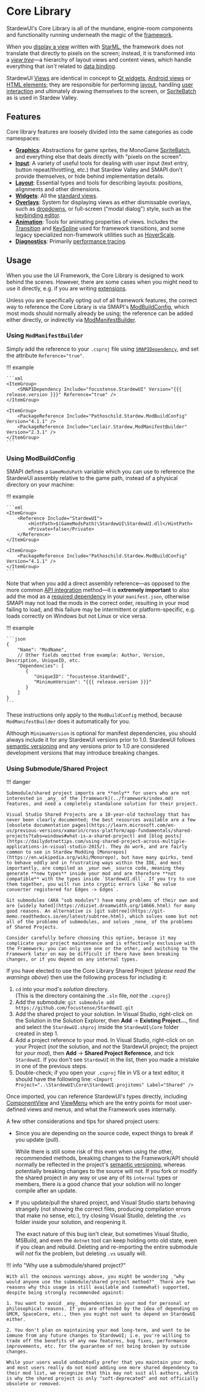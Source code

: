 # Core Library

StardewUI's Core Library is all of the mundane, engine-room components and functionality running underneath the magic of the [framework](../framework/index.md).

When you [display a view](../getting-started/displaying-ui.md) written with [StarML](../framework/starml.md), the framework does not translate that directly to pixels on the screen; instead, it is transformed into a _[view tree](../concepts.md#layout-views-and-view-trees)_—a hierarchy of layout views and content views, which handle everything that _isn't_ related to [data binding](../concepts.md#data-binding).

StardewUI [Views](../concepts.md#views) are identical in concept to [Qt widgets](https://doc.qt.io/qt-6/qtwidgets-index.html), [Android views](https://developer.android.com/reference/android/view/View) or [HTML elements](https://developer.mozilla.org/en-US/docs/Web/API/Element); they are responsible for performing [layout](../concepts.md#layout), handling [user interaction](../framework/focus-and-interaction.md) and ultimately drawing themselves to the screen, or [SpriteBatch](https://docs.monogame.net/api/Microsoft.Xna.Framework.Graphics.SpriteBatch.html) as is used in Stardew Valley.

## Features

Core library features are loosely divided into the same categories as code namespaces:

- [**Graphics**](../reference/stardewui/graphics/index.md): Abstractions for game sprites, the MonoGame [SpriteBatch](https://docs.monogame.net/api/Microsoft.Xna.Framework.Graphics.SpriteBatch.html), and everything else that deals directly with "pixels on the screen".
- [**Input**](../reference/stardewui/input/index.md): A variety of useful tools for dealing with user input (text entry, button repeat/throttling, etc.) that Stardew Valley and SMAPI don't provide themselves, or hide behind implementation details.
- [**Layout**](../reference/stardewui/layout/index.md): Essential types and tools for describing layouts: positions, alignments and other dimensions.
- [**Widgets**](../reference/stardewui/widgets/index.md): All the [standard views](standard-views.md).
- [**Overlays**](../reference/stardewui/overlays/index.md): System for displaying views as either dismissable overlays, such as [dropdowns](standard-views.md#drop-down-list), or full-screen ("modal dialog") style, such as the [keybinding editor](standard-views.md#keybind-editor).
- [**Animation**](../reference/stardewui/animation/index.md): Tools for animating properties of views. Includes the [Transition](../reference/stardewui/animation/transition.md) and [KeySpline](../reference/stardewui/animation/easing.md) used for framework transitions, and some legacy specialized non-framework utilities such as [HoverScale](../reference/stardewui/animation/hoverscale.md).
- [**Diagnostics**](../reference/stardewui/diagnostics/index.md): Primarily [performance tracing](../performance.md).

## Usage

When you use the UI Framework, the Core Library is designed to work behind the scenes. However, there are some cases when you might need to use it directly, e.g. if you are writing [extensions](../framework/extensions.md).

Unless you are specifically opting out of all framework features, the correct way to reference the Core Library is via SMAPI's [ModBuildConfig](https://www.nuget.org/packages/Pathoschild.Stardew.ModBuildConfig), which most mods should normally already be using; the reference can be added either directly, or indirectly via [ModManifestBuilder](https://www.nuget.org/packages/Leclair.Stardew.ModManifestBuilder).

### Using `ModManifestBuilder`

Simply add the reference to your `.csproj` file using [`SMAPIDependency`](https://github.com/KhloeLeclair/Stardew-ModManifestBuilder?tab=readme-ov-file#smapidependency-), and set the attribute `Reference="true"`.

!!! example

    ```xml
    <ItemGroup>
        <SMAPIDependency Include="focustense.StardewUI" Version="{{{ release.version }}}" Reference="true" />
    </ItemGroup>
    
    <ItemGroup>
        <PackageReference Include="Pathoschild.Stardew.ModBuildConfig" Version="4.1.1" />
        <PackageReference Include="Leclair.Stardew.ModManifestBuilder" Version="2.3.1" />
    </ItemGroup>
    ```

### Using ModBuildConfig

SMAPI defines a `GameModsPath` variable which you can use to reference the StardewUI assembly relative to the game path, instead of a physical directory on your machine:

!!! example

    ```xml
    <ItemGroup>
        <Reference Include="StardewUI">
            <HintPath>$(GameModsPath)\StardewUI\StardewUI.dll</HintPath>
            <Private>false</Private>
        </Reference>
    </ItemGroup>
    
    <ItemGroup>
        <PackageReference Include="Pathoschild.Stardew.ModBuildConfig" Version="4.1.1" />
    </ItemGroup>
    ```

Note that when you add a direct assembly reference—as opposed to the more common [API integration](https://stardewvalleywiki.com/Modding:Modder_Guide/APIs/Integrations#Using_an_API) method—it is **extremely important** to also add the mod as a [required dependency](https://stardewvalleywiki.com/Modding:Modder_Guide/APIs/Manifest#Dependencies) in your `manifest.json`, otherwise SMAPI may not load the mods in the correct order, resulting in your mod failing to load, and this failure may be intermittent or platform-specific, e.g. loads correctly on Windows but not Linux or vice versa.

!!! example

    ```json
    {
        "Name": "ModName",
        // Other fields omitted from example: Author, Version, Description, UniqueID, etc.
        "Dependencies": [
           {
              "UniqueID": "focustense.StardewUI",
              "MinimumVersion": "{{{ release.version }}}"
           }
        ]
    }
    ```

These instructions only apply to the `ModBuildConfig` method, because `ModManifestBuilder` does it automatically for you.

Although `MinimumVersion` is optional for manifest dependencies, you should always include it for any StardewUI versions prior to 1.0. StardewUI follows [semantic versioning](https://semver.org/) and any versions prior to 1.0 are considered development versions that may introduce breaking changes.

### Using Submodule/Shared Project

!!! danger

    Submodule/shared project imports are **only** for users who are not interested in _any_ of the [framework](../framework/index.md) features, and need a completely standalone solution for their project.
    
    Visual Studio Shared Projects are a 10-year-old technology that has never been clearly documented; the best resources available are a few [obsolete documentation pages](https://learn.microsoft.com/en-us/previous-versions/xamarin/cross-platform/app-fundamentals/shared-projects?tabs=windows#what-is-a-shared-project) and [blog posts](https://dailydotnettips.com/using-shared-project-across-multiple-applications-in-visual-studio-2015/). They do work, and are fairly common to see in Stardew Modding [Monorepos](https://en.wikipedia.org/wiki/Monorepo), but have many quirks, tend to behave oddly and in frustrating ways within the IDE, and most importantly, are compiled as _your own_ source code, meaning they generate **new types** inside your mod and are therefore **not compatible** with the types inside `StardewUI.dll`. If you try to use them together, you will run into cryptic errors like `No value converter registered for Edges -> Edges`.
    
    Git submodules (AKA "sob modules") have many problems of their own and are [widely hated](https://diziet.dreamwidth.org/14666.html) for many good reasons. An alternative is [git subtree](https://git-memo.readthedocs.io/en/latest/subtree.html), which solves some but not all of the problems of submodules, and solves _none_ of the problems of Shared Projects.
    
    Consider carefully before choosing this option, because it may complicate your project maintenance and is effectively exclusive with the Framework; you can only use one or the other, and switching to the Framework later on may be difficult if there have been breaking changes, or if you depend on any internal types.

If you have elected to use the Core Library Shared Project (_please read the warnings above_) then use the following process for including it:

1. `cd` into your mod's _solution_ directory.  
    (This is the directory containing the `.sln` file, _not_ the `.csproj`)
2. Add the submodule: `git submodule add https://github.com/focustense/StardewUI.git`
3. Add the shared project to your solution. In Visual Studio, right-click on the Solution in the Solution Explorer, then **Add** -> **Existing Project...**, find and select the `StardewUI.shproj` inside the `StardewUI\Core` folder created in step 1.
4. Add a project reference to your mod. In Visual Studio, right-click on on your Project (_not_ the solution, and _not_ the StardewUI project; the project for _your mod_), then **Add** -> **Shared Project Reference**, and tick `StardewUI`. If you don't see `StardewUI` in the list, then you made a mistake in one of the previous steps.
5. Double-check; if you open your `.csproj` file in VS or a text editor, it should have the following line:
   `<Import Project="..\StardewUI\Core\StardewUI.projitems" Label="Shared" />`

Once imported, you can reference StardewUI's types directly, including [ComponentView](../reference/stardewui/widgets/componentview-1.md) and [ViewMenu](../reference/stardewui/viewmenu-1.md) which are the entry points for most user-defined views and menus, and what the Framework uses internally.

A few other considerations and tips for shared project users:

- Since you are depending on the source code, expect things to break if you update (pull).

    While there is still some risk of this even when using the other, recommended methods, breaking changes to the Framework/API should normally be reflected in the project's [semantic versioning](https://semver.org/), whereas potentially breaking changes to the source will not. If you fork or modify the shared project in any way or use any of its `internal` types or members, there is a good chance that your solution will no longer compile after an update.

- If you update/pull the shared project, and Visual Studio starts behaving strangely (not showing the correct files, producing compilation errors that make no sense, etc.), try closing Visual Studio, deleting the `.vs` folder inside your solution, and reopening it.

    The exact nature of this bug isn't clear, but sometimes Visual Studio, MSBuild, and even the `dotnet` tool can keep holding onto old state, even if you clean and rebuild. Deleting and re-importing the entire submodule will _not_ fix the problem, but deleting `.vs` usually will.

!!! info "Why use a submodule/shared project?"

    With all the ominous warnings above, you might be wondering _"why would anyone use the submodule/shared project method?"_ There are two reasons why this usage is still available and (somewhat) supported, despite being strongly recommended against:
    
    1. You want to avoid _any_ dependencies in your mod for personal or philosophical reasons. If you are offended by the idea of depending on GMCM, SpaceCore, etc., then you might not want to depend on StardewUI either.
    
    2. You don't plan on maintaining your mod long-term, and want to be immune from any future changes to StardewUI; i.e. you're willing to trade off the benefits of any new features, bug fixes, performance improvements, etc. for the guarantee of not being broken by outside changes.
    
    While your users would undoubtedly prefer that you maintain your mods, and most users really do not mind adding one more shared dependency to their mod list, we recognize that this may not suit all authors, which is why the shared project is only "soft-deprecated" and not officially obsolete or removed.